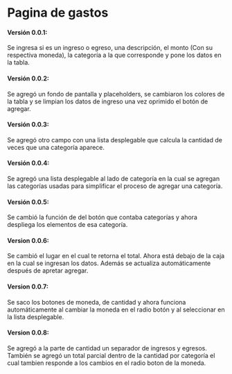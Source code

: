 # Pagina de gastos
#### Versión 0.0.1:
Se ingresa si es un ingreso o egreso, una descripción, el monto (Con su respectiva moneda), la categoría a la que corresponde y pone los datos en la tabla.
#### Versión 0.0.2:
Se agregó un fondo de pantalla y placeholders, se cambiaron los colores de la tabla y se limpian los datos de ingreso una vez oprimido el botón de agregar. 
#### Versión 0.0.3:
Se agregó otro campo con una lista desplegable que calcula la cantidad de veces que una categoría aparece.
#### Versión 0.0.4:
Se agregó una lista desplegable al lado de categoría en la cual se agregan las categorías usadas para simplificar el proceso de agregar una categoría. 
#### Versión 0.0.5:
Se cambió la función de del botón que contaba categorías y ahora despliega los elementos de esa categoría.
#### Version 0.0.6:
Se cambió el lugar en el cual te retorna el total. Ahora está debajo de la caja en la cual se ingresan los datos. Además se actualiza automáticamente después de apretar agregar.
#### Version 0.0.7:
Se saco los botones de moneda, de cantidad y ahora funciona automáticamente al cambiar la moneda en el radio botón y al seleccionar en la lista desplegable.
#### Version 0.0.8:
Se agregó a la parte de cantidad un separador de ingresos y egresos. También se agregó un total parcial dentro de la cantidad por categoría el cual tambien responde a los cambios en el radio boton de la moneda.
